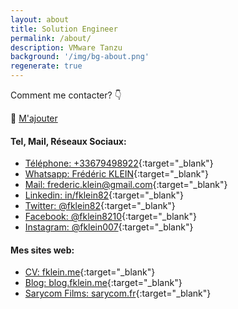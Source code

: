 ```yaml
---
layout: about
title: Solution Engineer
permalink: /about/
description: VMware Tanzu
background: '/img/bg-about.png'
regenerate: true
---
```


Comment me contacter? 👇

📲 [M'ajouter](/img/vcard_fklein.vcf "Vcard") 

#### Tel, Mail, Réseaux Sociaux:

- [Téléphone: +33679498922](tel:+33679498922){:target="_blank"}
- [Whatsapp: Frédéric KLEIN](https://wa.me/+33679498922){:target="_blank"}
- [Mail: frederic.klein@gmail.com](mailto:frederic.klein@gmail.com){:target="_blank"}
- [Linkedin: in/fklein82](https://www.linkedin.com/in/fklein82/){:target="_blank"}
- [Twitter: @fklein82](http://www.twitter.com/fklein82){:target="_blank"}
- [Facebook: @fklein8210](https://www.facebook.com/fklein8210){:target="_blank"}
- [Instagram: @fklein007](http://www.instagram.com/fklein007){:target="_blank"}

#### Mes sites web:

- [CV: fklein.me](https://www.fklein.me){:target="_blank"}
- [Blog: blog.fklein.me](https://blog.fklein.me){:target="_blank"}
- [Sarycom Films: sarycom.fr](https://www.sarycom.fr){:target="_blank"}

